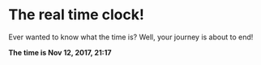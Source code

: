 # The real time clock!

Ever wanted to know what the time is? Well, your journey is about to end!

**The time is Nov 12, 2017, 21:17**